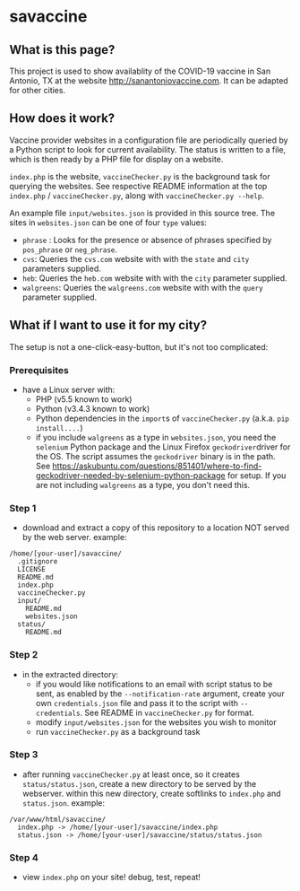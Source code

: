 # savaccine

## What is this page?

This project is used to show availablity of the COVID-19 vaccine in San Antonio, TX at the website http://sanantoniovaccine.com.  It can be adapted for other cities.

## How does it work?

Vaccine provider websites in a configuration file are periodically queried by a Python script to look for current availability.  The status is written to a file, which is then ready by a PHP file for display on a website.

`index.php` is the website, `vaccineChecker.py` is the background task for querying the websites.  See respective README information at the top `index.php` / `vaccineChecker.py`, along with `vaccineChecker.py --help`.

An example file `input/websites.json` is provided in this source tree.  The sites in `websites.json` can be one of four `type` values:
* `phrase` : Looks for the presence or absence of phrases specified by `pos_phrase` or `neg_phrase`.
* `cvs`: Queries the `cvs.com` website with with the `state` and `city` parameters supplied.
* `heb`: Queries the `heb.com` website with with the `city` parameter supplied.
* `walgreens`: Queries the `walgreens.com` website with with the `query` parameter supplied.

## What if I want to use it for my city?

The setup is not a one-click-easy-button, but it's not too complicated:

### Prerequisites
* have a Linux server with:
    * PHP (v5.5 known to work) 
    * Python (v3.4.3 known to work)
    * Python dependencies in the `import`s of `vaccineChecker.py` (a.k.a. `pip install....`)
    * if you include `walgreens` as a type in `websites.json`, you need the `selenium` Python package and the Linux Firefox `geckodriver`driver for the OS.  The script assumes the `geckodriver` binary is in the path. See https://askubuntu.com/questions/851401/where-to-find-geckodriver-needed-by-selenium-python-package for setup.  If you are not including `walgreens` as a type, you don't need this.

### Step 1
* download and extract a copy of this repository to a location NOT served by the web server.  example:
```
/home/[your-user]/savaccine/
  .gitignore
  LICENSE
  README.md
  index.php
  vaccineChecker.py
  input/
    README.md
    websites.json
  status/
    README.md
```  
### Step 2
* in the extracted directory:
  * if you would like notifications to an email with script status to be sent, as enabled by the `--notification-rate` argument, create your own `credentials.json` file and pass it to the script with `--credentials`. See README in `vaccineChecker.py` for format.
  * modify `input/websites.json` for the websites you wish to monitor
  * run `vaccineChecker.py` as a background task

### Step 3
* after running `vaccineChecker.py` at least once, so it creates `status/status.json`, create a new directory to be served by the webserver.  within this new directory, create softlinks to `index.php` and `status.json`.  example:

```
/var/www/html/savaccine/
  index.php -> /home/[your-user]/savaccine/index.php
  status.json -> /home/[your-user]/savaccine/status/status.json
```

### Step 4
* view `index.php` on your site!  debug, test, repeat!

